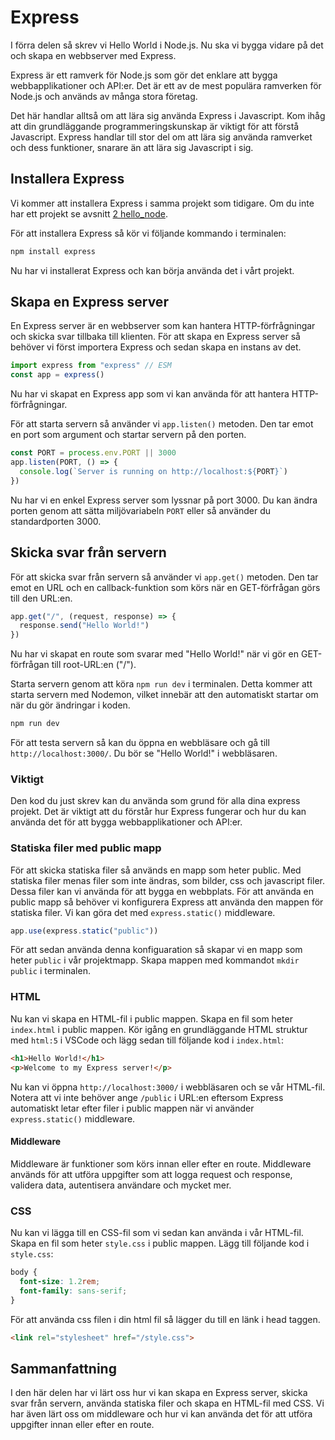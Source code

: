# Express

I förra delen så skrev vi Hello World i Node.js. Nu ska vi bygga vidare på det och skapa en webbserver med Express.

Express är ett ramverk för Node.js som gör det enklare att bygga webbapplikationer och API:er. Det är ett av de mest populära ramverken för Node.js och används av många stora företag.

Det här handlar alltså om att lära sig använda Express i Javascript. Kom ihåg att din grundläggande programmeringskunskap är viktigt för att förstå Javascript. Express handlar till stor del om att lära sig använda ramverket och dess funktioner, snarare än att lära sig Javascript i sig.

## Installera Express

Vi kommer att installera Express i samma projekt som tidigare. Om du inte har ett projekt se avsnitt [2 hello_node](2-hello_node.md).

För att installera Express så kör vi följande kommando i terminalen:

```bash
npm install express
```
Nu har vi installerat Express och kan börja använda det i vårt projekt.

## Skapa en Express server

En Express server är en webbserver som kan hantera HTTP-förfrågningar och skicka svar tillbaka till klienten. För att skapa en Express server så behöver vi först importera Express och sedan skapa en instans av det.
```js
import express from "express" // ESM
const app = express()
```
Nu har vi skapat en Express app som vi kan använda för att hantera HTTP-förfrågningar.

För att starta servern så använder vi `app.listen()` metoden. Den tar emot en port som argument och startar servern på den porten.

```js
const PORT = process.env.PORT || 3000
app.listen(PORT, () => {
  console.log(`Server is running on http://localhost:${PORT}`)
})
```
Nu har vi en enkel Express server som lyssnar på port 3000. Du kan ändra porten genom att sätta miljövariabeln `PORT` eller så använder du standardporten 3000.

## Skicka svar från servern
För att skicka svar från servern så använder vi `app.get()` metoden. Den tar emot en URL och en callback-funktion som körs när en GET-förfrågan görs till den URL:en.

```js
app.get("/", (request, response) => {
  response.send("Hello World!")
})
```
Nu har vi skapat en route som svarar med "Hello World!" när vi gör en GET-förfrågan till root-URL:en ("/").

Starta servern genom att köra `npm run dev` i terminalen. Detta kommer att starta servern med Nodemon, vilket innebär att den automatiskt startar om när du gör ändringar i koden.

```bash
npm run dev
```

För att testa servern så kan du öppna en webbläsare och gå till `http://localhost:3000/`. Du bör se "Hello World!" i webbläsaren.

### Viktigt

Den kod du just skrev kan du använda som grund för alla dina express projekt. Det är viktigt att du förstår hur Express fungerar och hur du kan använda det för att bygga webbapplikationer och API:er.

### Statiska filer med public mapp

För att skicka statiska filer så används en mapp som heter public. Med statiska filer menas filer som inte ändras, som bilder, css och javascript filer. Dessa filer kan vi använda för att bygga en webbplats.
För att använda en public mapp så behöver vi konfigurera Express att använda den mappen för statiska filer. Vi kan göra det med `express.static()` middleware.

```js
app.use(express.static("public"))
```

För att sedan använda denna konfiguaration så skapar vi en mapp som heter `public` i vår projektmapp. Skapa mappen med kommandot `mkdir public` i terminalen.

### HTML

Nu kan vi skapa en HTML-fil i public mappen. Skapa en fil som heter `index.html` i public mappen. Kör igång en grundläggande HTML struktur med `html:5` i VSCode och lägg sedan till följande kod i `index.html`:

```html
<h1>Hello World!</h1>
<p>Welcome to my Express server!</p>
```

Nu kan vi öppna `http://localhost:3000/` i webbläsaren och se vår HTML-fil. Notera att vi inte behöver ange `/public` i URL:en eftersom Express automatiskt letar efter filer i public mappen när vi använder `express.static()` middleware.

#### Middleware

Middleware är funktioner som körs innan eller efter en route. Middleware används för att utföra uppgifter som att logga request och response, validera data, autentisera användare och mycket mer.


### CSS

Nu kan vi lägga till en CSS-fil som vi sedan kan använda i vår HTML-fil. Skapa en fil som heter `style.css` i public mappen. Lägg till följande kod i `style.css`:

```css
body {
  font-size: 1.2rem;
  font-family: sans-serif;
}
```

För att använda css filen i din html fil så lägger du till en länk i head taggen.

```html
<link rel="stylesheet" href="/style.css">
```

## Sammanfattning

I den här delen har vi lärt oss hur vi kan skapa en Express server, skicka svar från servern, använda statiska filer och skapa en HTML-fil med CSS. Vi har även lärt oss om middleware och hur vi kan använda det för att utföra uppgifter innan eller efter en route.
